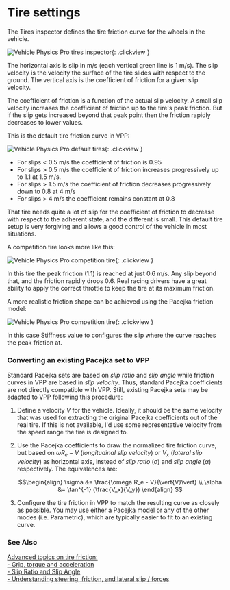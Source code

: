 # Tire settings

The Tires inspector defines the tire friction curve for the wheels in the vehicle.

![Vehicle Physics Pro tires inspector](/img/blocks/vpp-tires-inspector.png){: .clickview }

The horizontal axis is slip in m/s (each vertical green line is 1 m/s). The slip velocity is the
velocity the surface of the tire slides with respect to the ground. The vertical axis is the
coefficient of friction for a given slip velocity.

The coefficient of friction is a function of the actual slip velocity. A small slip velocity
increases the coefficient of friction up to the tire's peak friction. But if the slip gets
increased beyond that peak point then the friction rapidly decreases to lower values.

This is the default tire friction curve in VPP:

![Vehicle Physics Pro default tires](/img/blocks/vpp-tires-inspector-default.png){: .clickview }

- For slips < 0.5 m/s the coefficient of friction is 0.95
- For slips > 0.5 m/s the coefficient of friction increases progressively up to 1.1 at 1.5 m/s.
- For slips > 1.5 m/s the coefficient of friction decreases progressively down to 0.8 at 4 m/s
- For slips > 4 m/s the coefficient remains constant at 0.8

That tire needs quite a lot of slip for the coefficient of friction to decrease with respect to the
adherent state, and the different is small. This default tire setup is very forgiving and
allows a good control of the vehicle in most situations.

A competition tire looks more like this:

![Vehicle Physics Pro competition tire](/img/blocks/vpp-tires-inspector-competition.png){: .clickview }

In this tire the peak friction (1.1) is reached at just 0.6 m/s. Any slip beyond that, and the
friction rapidly drops 0.6. Real racing drivers have a great ability to apply the correct throttle
to keep the tire at its maximum friction.

A more realistic friction shape can be achieved using the Pacejka friction model:

![Vehicle Physics Pro competition tire](/img/blocks/vpp-tires-inspector-pacejka.png){: .clickview }

In this case Stiffness value to configures the slip where the curve reaches the peak friction at.

### Converting an existing Pacejka set to VPP

Standard Pacejka sets are based on _slip ratio_ and _slip angle_ while friction curves in VPP are
based in _slip velocity_. Thus, standard Pacejka coefficients are not directly compatible with VPP.
Still, existing Pacejka sets may be adapted to VPP following this procedure:

1. Define a velocity $V$ for the vehicle. Ideally, it should be the same velocity that was used for
	extracting the original Pacejka coefficients out of the real tire. If this is not available,
	I'd use some representative velocity from the speed range the tire is designed to.

2. Use the Pacejka coefficients to draw the normalized tire friction curve, but based on $\omega R_e - V$
	(_longitudinal slip velocity_) or $V_x$ (_lateral slip velocity_) as horizontal axis, instead of
	_slip ratio_ ($\sigma$) and _slip angle_ ($\alpha$) respectively. The equivalences are:

	$$\begin{align}
	\sigma &= \frac{\omega R_e - V}{\vert{V}\vert} \\
	\alpha &= \tan^{-1} (\frac{V_x}{V_y})
	\end{align}
	$$

3. Configure the tire friction in VPP to match the resulting curve as closely as possible. You may
	use either a Pacejka model or any of the other modes (i.e. Parametric), which are typically
	easier to fit to an existing curve.

### See Also

[Advanced topics on tire friction: <br> - Grip, torque and acceleration <br> - Slip Ratio and Slip Angle <br> - Understanding steering, friction, and lateral slip / forces](/advanced/misc-topics-explained/#tire-friction)